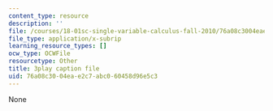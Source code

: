 ```yaml
---
content_type: resource
description: ''
file: /courses/18-01sc-single-variable-calculus-fall-2010/76a08c3004eae2c7abc060458d96e5c3_4Q37iOyBq44.srt
file_type: application/x-subrip
learning_resource_types: []
ocw_type: OCWFile
resourcetype: Other
title: 3play caption file
uid: 76a08c30-04ea-e2c7-abc0-60458d96e5c3
---
```

None


